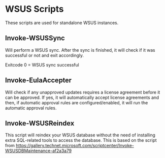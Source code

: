 # WSUS Scripts
These scripts are used for standalone WSUS instances.



## Invoke-WSUSSync
Will perform a WSUS sync. After the sync is finished, it will check if it was successful or not and exit accordingly.

Exitcode 0 = WSUS sync successful

## Invoke-EulaAccepter
Will check if any unapproved updates requires a license agreement before it can be approved. If yes, it will automatically accept license agreements and then, if automatic approval rules are configured/enabled, it will run the automatic approval rules.

## Invoke-WSUSReindex
This script will reindex your WSUS database without the need of installing extra SQL-related tools to access the database.
This is based on the script from https://gallery.technet.microsoft.com/scriptcenter/Invoke-WSUSDBMaintenance-af2a3a79
